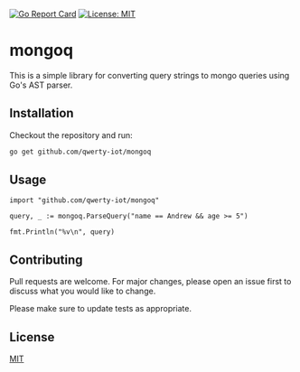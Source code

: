 [![Go Report Card](https://goreportcard.com/badge/github.com/qwerty-iot/mongoq)](https://goreportcard.com/report/github.com/qwerty-iot/mongoq)
[![License: MIT](https://img.shields.io/badge/License-MIT-yellow.svg)](https://opensource.org/licenses/MIT)

# mongoq

This is a simple library for converting query strings to mongo queries using Go's AST parser.

## Installation

Checkout the repository and run:

```bash
go get github.com/qwerty-iot/mongoq
```

## Usage

```golang
import "github.com/qwerty-iot/mongoq"

query, _ := mongoq.ParseQuery("name == Andrew && age >= 5")

fmt.Println("%v\n", query)
```

## Contributing

Pull requests are welcome. For major changes, please open an issue first to discuss what you would like to change.

Please make sure to update tests as appropriate.

## License

[MIT](https://choosealicense.com/licenses/mit/)
